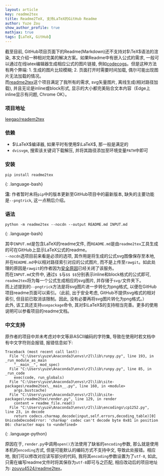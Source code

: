 ```yaml
---
layout: article
key: readme2tex
title: Readme2TeX, 支持LaTeX的GitHub Readme
author: Yuze Zou
show_author_profile: true
mathjax: true
tags: [LaTeX, GitHub]
---
```

截至目前, GitHub项目页面下的Readme(Markdown)还不支持对$\TeX$语法的渲染, 本文介绍一种相对完美的解决方案。<!--more-->如果Readme中有嵌入公式的需求, 一般可以通过在线latex编辑器生成相应公式的图片链接, 例如[codecogs](https://www.codecogs.com/latex/eqneditor.php)。但是这种方法有两个弊端: 1. 生成的图片比较模糊; 2. 页面打开时需要时间加载, 偶尔可能出现图片无法加载的情况。  
而[readme2tex](https://github.com/leegao/readme2tex)这个项目满足了我所有的需求, svg矢量图片, 离线生成(相对路径加载), 并且无论是inline或block形式, 显示的大小都完美贴合文本内容（Edge上inline显示有问题, Chrome OK）。

### 项目地址

[leegao/readem2tex](https://github.com/leegao/readme2tex)

### 依赖

- $\LaTeX$编译器, 如果平时有使用$\LaTeX$, 那一般是满足的  
- `dvisvgm`, 搜索该关键词下载解压, 并将其路径添加至环境变量`PATH`中即可

### 安装

```
pip install readme2tex
```
{: .language-bash}

**注**: 作者暂时未将`pip`中的版本更新至GitHub项目中的最新版本, 缺失的主要功能是`--pngtrick`, 这一点稍后介绍。

### 语法

```
python -m readme2tex --nocdn --output README.md INPUT.md
```
{: .language-bash}

其中`INPUT.md`是包含LaTeX的readme文件, 而`README.md`是由`readme2tex`工具生成的可在GitHub上显示LaTeX公式的readme。  
`--nocdn`选项目前来看是必须的选项, 其作用是将生成的公式svg图像保存至本地, 并在`README.md`中以相对路径索引对应的公式图片, 而不是上传至`rawgit`。如此处理的原因是`rawgit`的作者因为[安全原因](https://rawgit.com/)已经关闭了该服务。  
而在`INPUT.md`文件中, 通过`$ $`与`$$ $$`分别表示inline和block格式的公式即可, `readme2tex`将为每一个公式生成相应的svg图片, 并存储于`svg/`文件夹下。  
而上述提到的`--pngtrick`方法是将svg图片进一步转化为png格式, 以便在GitHub项目readme页面可以索引。（此前, 出于安全考虑, GitHub不提供svg格式的相对索引, 但目前已取消该限制。因此, 没有必要再将svg图片转化为png格式。）  
此外, 该工具还支持`usepackage`命令, 其对$\LaTeX$的支持相当完善。更多的使用说明可以参看项目的readme文档。

### 中文支持

原作者的项目中并未考虑对中文等非ASCII编码的字符集, 导致在使用时若文档中有中文字符则会报错, 报错信息如下:

```
Traceback (most recent call last):
  File "C:\Users\yuze\Anaconda3\envs\r2l\lib\runpy.py", line 193, in _run_module_as_main
    "__main__", mod_spec)
  File "C:\Users\yuze\Anaconda3\envs\r2l\lib\runpy.py", line 85, in _run_code
    exec(code, run_globals)
  File "C:\Users\yuze\Anaconda3\envs\r2l\lib\site-packages\readme2tex\__main__.py", line 160, in <module>
    args.bustcache)
  File "C:\Users\yuze\Anaconda3\envs\r2l\lib\site-packages\readme2tex\render.py", line 129, in render
    content = readme_file.read()
  File "C:\Users\yuze\Anaconda3\envs\r2l\lib\encodings\cp1252.py", line 23, in decode
    return codecs.charmap_decode(input,self.errors,decoding_table)[0]
UnicodeDecodeError: 'charmap' codec can't decode byte 0x81 in position 86: character maps to <undefined>
```
{: .language-python}

原因在于, `render.py`中调用`open()`方法使用了缺省的`encoding`参数, 那么就是使用本机的`encoding`方式, 但是可能默认的编码方式不支持中文, 导致此处报错。相应地, 我们可以修改对应读写部分的代码, 我将其`encoding`参数设置为了`utf-8`, 如此, 只需在编写readme文件时将其保存为`utf-8`即可与之匹配, 相应改动后的项目地址为: [zouyu4524/readme2tex](https://github.com/zouyu4524/readme2tex)。  
